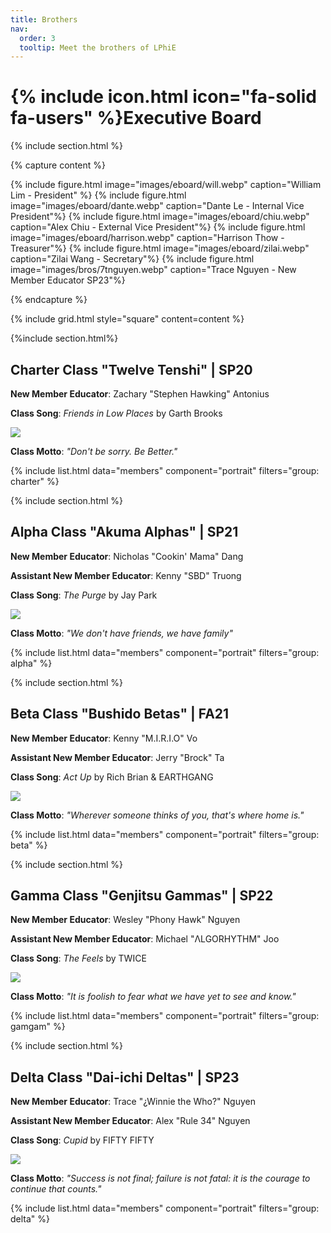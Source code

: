 ```yaml
---
title: Brothers
nav:
  order: 3
  tooltip: Meet the brothers of LPhiE
---
```

<!--
<button onclick="scrollToClass('charter')">Scroll to Charter Class</button>
debug only to scroll to prefered position
-->

# {% include icon.html icon="fa-solid fa-users" %}Executive Board

{% include section.html %}

{% capture content %}

{% include figure.html image="images/eboard/will.webp" caption="William Lim - President" %}
{% include figure.html image="images/eboard/dante.webp" caption="Dante Le - Internal Vice President"%}
{% include figure.html image="images/eboard/chiu.webp" caption="Alex Chiu - External Vice President"%}
{% include figure.html image="images/eboard/harrison.webp" caption="Harrison Thow - Treasurer"%}
{% include figure.html image="images/eboard/zilai.webp" caption="Zilai Wang - Secretary"%}
{% include figure.html image="images/bros/7tnguyen.webp" caption="Trace Nguyen - New Member Educator SP23"%}


{% endcapture %}

{% include grid.html style="square" content=content %}

{%include section.html%} 
## Charter Class "Twelve Tenshi" | SP20

**New Member Educator**: Zachary "Stephen Hawking" Antonius

**Class Song**: _Friends in Low Places_ by Garth Brooks 

![](https://open.spotify.com/track/0TErIsJMsMCN01oGH7tiAh?si=22cab197df5340a0)

**Class Motto**: _"Don't be sorry. Be Better."_


{% include list.html data="members" component="portrait" filters="group: charter" %}

{% include section.html %}

## Alpha Class "Akuma Alphas" | SP21

**New Member Educator**: Nicholas "Cookin' Mama" Dang

**Assistant New Member Educator**: Kenny "SBD" Truong

**Class Song**: _The Purge_ by Jay Park 

![](https://open.spotify.com/track/1AImhVnSRsY4svcZRAtE5l?si=3114240e97244dcc)

**Class Motto**: _"We don't have friends, we have family"_

{% include list.html data="members" component="portrait" filters="group: alpha" %}

{% include section.html %}


## Beta Class "Bushido Betas" | FA21

**New Member Educator**: Kenny "M.I.R.I.O" Vo

**Assistant New Member Educator**: Jerry "Brock" Ta

**Class Song**: _Act Up_ by Rich Brian & EARTHGANG 

![](https://open.spotify.com/track/36Ajx3OHw1qOAjS4tJs38V?si=020b2f65eed34701)

**Class Motto**: _"Wherever someone thinks of you, that's where home is."_

{% include list.html data="members" component="portrait" filters="group: beta" %}

{% include section.html %}

## Gamma Class "Genjitsu Gammas" | SP22

**New Member Educator**: Wesley "Phony Hawk" Nguyen

**Assistant New Member Educator**: Michael "ΛLGORHYTHM" Joo

**Class Song**: _The Feels_ by TWICE 

![](https://open.spotify.com/track/1XyzcGhmO7iUamSS94XfqY?si=69da87a009bc4830)

**Class Motto**: _"It is foolish to fear what we have yet to see and know."_

{% include list.html data="members" component="portrait" filters="group: gamgam" %}

{% include section.html %}



## Delta Class "Dai-ichi Deltas" | SP23

**New Member Educator**: Trace "¿Winnie the Who?" Nguyen

**Assistant New Member Educator**: Alex "Rule 34" Nguyen

**Class Song**: _Cupid_ by FIFTY FIFTY 

![](https://open.spotify.com/track/5mg3VB3Qh7jcR5kAAC4DSV?si=ade3e6aba87b40c9)

**Class Motto**: _"Success is not final; failure is not fatal: it is the courage to continue that counts."_

{% include list.html data="members" component="portrait" filters="group: delta" %}

<script src = "../../_scripts/scroll.js"></script>